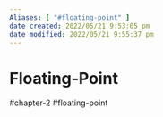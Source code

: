 ```yaml
---
Aliases: [ "#floating-point" ]
date created: 2022/05/21 9:53:05 pm
date modified: 2022/05/21 9:55:37 pm
---
```


# Floating-Point

#chapter-2 #floating-point
